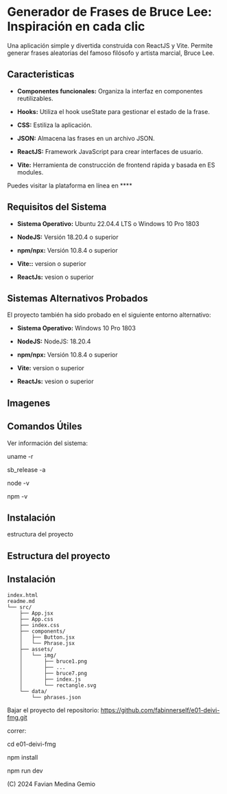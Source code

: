 # Generador de Frases de Bruce Lee: Inspiración en cada clic

Una aplicación simple y divertida construida con ReactJS y Vite. Permite generar frases aleatorias del famoso filósofo y artista marcial, Bruce Lee. 

## Caracteristicas

- **Componentes funcionales:**   Organiza la interfaz en componentes reutilizables. 

- **Hooks:** Utiliza el hook useState para gestionar el estado de la frase. 

- **CSS:**  Estiliza la aplicación. 

- **JSON:** Almacena las frases en un archivo JSON. 

- **ReactJS:**  Framework JavaScript para crear interfaces de usuario. 

- **Vite:**  Herramienta de construcción de frontend rápida y basada en ES modules. 
 
Puedes visitar la plataforma en línea en ****

## Requisitos del Sistema

- **Sistema Operativo:** Ubuntu 22.04.4 LTS o Windows 10 Pro 1803 

- **NodeJS:** Versión 18.20.4 o superior 

- **npm/npx:** Versión 10.8.4 o superior 

- **Vite::** version o superior 

- **ReactJs:** vesion o superior 
    
## Sistemas Alternativos Probados
El proyecto también ha sido probado en el siguiente entorno alternativo:

- **Sistema Operativo:** Windows 10 Pro 1803

- **NodeJS:** NodeJS: 18.20.4

- **npm/npx:** Versión 10.8.4 o superior 

- **Vite:** version o superior 

- **ReactJs:** vesion o superior 

## Imagenes


## Comandos Útiles

Ver información del sistema:

uname -r

sb_release -a

node -v

npm -v

## Instalación

estructura del proyecto

## Estructura del proyecto

 ## Instalación

```
index.html
readme.md
└── src/
    ├── App.jsx
    ├── App.css
    ├── index.css
    ├── components/
    │   ├── Button.jsx
    │   └── Phrase.jsx
    ├── assets/
    │   └── img/
    │       ├── bruce1.png
    │       ├── ...
    │       ├── bruce7.png
    │       ├── index.js
    │       └── rectangle.svg
    └── data/
        └── phrases.json
```

Bajar el proyecto del repositorio: https://github.com/fabinnerself/e01-deivi-fmg.git

correr:

cd e01-deivi-fmg

npm install

npm run dev

(C) 2024 Favian Medina Gemio